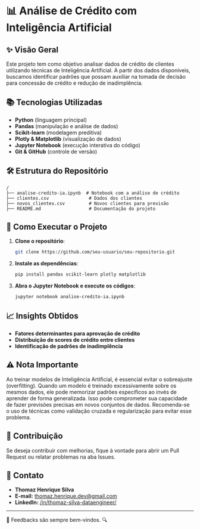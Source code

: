 # 📊 Análise de Crédito com Inteligência Artificial

## ✨ Visão Geral
Este projeto tem como objetivo analisar dados de crédito de clientes utilizando técnicas de Inteligência Artificial. A partir dos dados disponíveis, buscamos identificar padrões que possam auxiliar na tomada de decisão para concessão de crédito e redução de inadimplência.

## 📚 Tecnologias Utilizadas
- **Python** (linguagem principal)
- **Pandas** (manipulação e análise de dados)
- **Scikit-learn** (modelagem preditiva)
- **Plotly & Matplotlib** (visualização de dados)
- **Jupyter Notebook** (execução interativa do código)
- **Git & GitHub** (controle de versão)

## 🛠️ Estrutura do Repositório
```
/
├── analise-credito-ia.ipynb  # Notebook com a análise de crédito
├── clientes.csv               # Dados dos clientes
├── novos_clientes.csv         # Novos clientes para previsão
├── README.md                  # Documentação do projeto
```

## 🔄 Como Executar o Projeto
1. **Clone o repositório**:
   ```bash
   git clone https://github.com/seu-usuario/seu-repositorio.git
   ```

2. **Instale as dependências**:
   ```bash
   pip install pandas scikit-learn plotly matplotlib
   ```

3. **Abra o Jupyter Notebook e execute os códigos**:
   ```bash
   jupyter notebook analise-credito-ia.ipynb
   ```

## 📈 Insights Obtidos
- **Fatores determinantes para aprovação de crédito**
- **Distribuição de scores de crédito entre clientes**
- **Identificação de padrões de inadimplência**

## ⚠️ Nota Importante
Ao treinar modelos de Inteligência Artificial, é essencial evitar o sobreajuste (overfitting). Quando um modelo é treinado excessivamente sobre os mesmos dados, ele pode memorizar padrões específicos ao invés de aprender de forma generalizada. Isso pode comprometer sua capacidade de fazer previsões precisas em novos conjuntos de dados. Recomenda-se o uso de técnicas como validação cruzada e regularização para evitar esse problema.

## 💼 Contribuição
Se deseja contribuir com melhorias, fique à vontade para abrir um Pull Request ou relatar problemas na aba Issues.

## 📢 Contato
- **Thomaz Henrique Silva**  
- **E-mail:** thomaz.henrique.dev@gmail.com  
- **LinkedIn:** [/in/thomaz-silva-dataengineer/](https://www.linkedin.com/in/thomaz-silva-dataengineer/)

---
🚀 Feedbacks são sempre bem-vindos. 🔍

